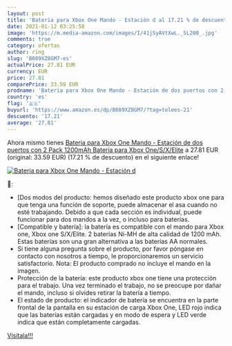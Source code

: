 ```yaml
---
layout: post
title: 'Bateria para Xbox One Mando - Estación d al 17.21 % de descuento'
date: 2021-01-12 03:25:58
image: 'https://m.media-amazon.com/images/I/41jSyAVtXwL._SL200_.jpg'
comments: true
category: ofertas
author: ring
slug: 'B089XZ8GM7-es'
actualPrice: 27.81 EUR
currency: EUR
price: 27.81
comparePrice: 33.59 EUR
prodname: 'Bateria para Xbox One Mando - Estación de dos puertos con 2 Pack 1200mAh Batería para Xbox One/S/X/Elite'
country: 'es'
flag: '🇪🇸'
buyurl: 'https://www.amazon.es/dp/B089XZ8GM7/?tag=tolees-21'
descuento: '17.21'
average: '27.81'
---
```


Ahora mismo tienes [Bateria para Xbox One Mando - Estación de dos puertos con 2 Pack 1200mAh Batería para Xbox One/S/X/Elite](https://www.amazon.es/dp/B089XZ8GM7/?tag=tolees-21) a 27.81 EUR (original: 33.59 EUR) (17.21 %  de descuento) en el siguiente enlace!

[![Bateria para Xbox One Mando - Estación d](https://m.media-amazon.com/images/I/41jSyAVtXwL._SL200_.jpg)](https://www.amazon.es/dp/B089XZ8GM7/?tag=tolees-21)

🔎:

- [Dos modos del producto: hemos diseñado este producto xbox one para que tenga una función de soporte, puede almacenar el asa cuando no esté trabajando. Debido a que cada sección es individual, puede funcionar para dos mandos a la vez, o incluso para baterías.
- [Compatible y batería]: la batería es compatible con el mando para Xbox one, Xbox one S/X/Elite. 2 baterías Ni-MH de alta calidad de 1200 mAh. Estas baterías son una gran alternativa a las baterías AA normales.
- Si tiene alguna pregunta sobre el producto, por favor póngase en contacto con nosotros a tiempo, le proporcionaremos un servicio satisfactorio. Nota: El producto comprado no incluye el mando en la imagen.
- Protección de la batería: este producto xbox one tiene una protección para el trabajo. Una vez terminado el trabajo, no se preocupe por dañar el mando, incluso si olvides retirar la batería a tiempo.
- El estado de producto: el indicador de batería se encuentra en la parte frontal de la pantalla en su estación de carga Xbox One, LED rojo indica que las baterías están cargadas y en modo de espera y LED verde indica que están completamente cargadas.

[Visítala!!!](https://www.amazon.es/dp/B089XZ8GM7/?tag=tolees-21)
